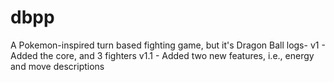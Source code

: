 # dbpp
A Pokemon-inspired turn based fighting game, but it's Dragon Ball
logs-
v1 - Added the core, and 3 fighters
v1.1 - Added two new features, i.e., energy and move descriptions
